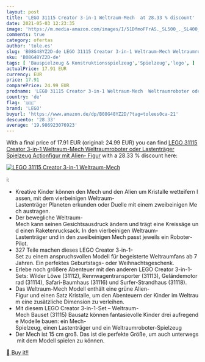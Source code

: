 ```yaml
---
layout: post
title: 'LEGO 31115 Creator 3-in-1 Weltraum-Mech  at 28.33 % discount'
date: 2021-05-03 12:23:35
image: 'https://m.media-amazon.com/images/I/51DfmoFFrAS._SL500_._SL400_.jpg'
comments: true
category: ofertas
author: 'tole.es'
slug: 'B08G48YZ2D-de LEGO 31115 Creator 3-in-1 Weltraum-Mech Weltraumroboter...'
sku: 'B08G48YZ2D-de'
tags: [ 'Bauspielzeug & Konstruktionsspielzeug','Spielzeug','lego', ]
actualPrice: 17.91 EUR
currency: EUR
price: 17.91
comparePrice: 24.99 EUR
prodname: 'LEGO 31115 Creator 3-in-1 Weltraum-Mech  Weltraumroboter oder Lastenträger Spielzeug  Actionfigur mit Alien- Figur'
country: 'de'
flag: '🇩🇪'
brand: 'LEGO'
buyurl: 'https://www.amazon.de/dp/B08G48YZ2D/?tag=tolees0ca-21'
descuento: '28.33'
average: '19.986923076923'
---
```


With a final price of 17.91 EUR (original: 24.99 EUR) you can find [LEGO 31115 Creator 3-in-1 Weltraum-Mech  Weltraumroboter oder Lastenträger Spielzeug  Actionfigur mit Alien- Figur](https://www.amazon.de/dp/B08G48YZ2D/?tag=tolees0ca-21) with a  28.33 % discount here:

[![LEGO 31115 Creator 3-in-1 Weltraum-Mech ](https://m.media-amazon.com/images/I/51DfmoFFrAS._SL500_._SL400_.jpg)](https://www.amazon.de/dp/B08G48YZ2D/?tag=tolees0ca-21)

ℹ️:

- Kreative Kinder können den Mech und den Alien um Kristalle wetteifern lassen, mit dem vierbeinigen Weltraum-Lastenträger Planeten erkunden oder Duelle mit einem zweibeinigen Mech austragen.
- Der bewegliche Weltraum-Mech kann seinen Gesichtsausdruck ändern und trägt eine Kreissäge und einen Raketenrucksack. In den vierbeinigen Weltraum-Lastenträger und in den zweibeinigen Mech passt jeweils ein Roboter-Pilot.
- 327 Teile machen dieses LEGO Creator 3-in-1-Set zu einem anspruchsvollen Modell für begeisterte Weltraumfans ab 7 Jahren. Ein perfektes Geburtstags- oder Weihnachtsgeschenk.
- Erlebe noch größere Abenteuer mit den anderen LEGO Creator 3-in-1-Sets: Wilder Löwe (31112), Rennwagentransporter (31113), Geländemotorrad (31114), Safari-Baumhaus (31116) und Surfer-Strandhaus (31118).
- Das Weltraum-Mech Modell enthält eine grüne Alien-Figur und einen Satz Kristalle, um den Abenteuern der Kinder im Weltraum eine zusätzliche Dimension zu verleihen.
- Mit diesem LEGO Creator 3-in-1-Set – Weltraum-Mech Bauset (31115) Bausatz können fantasievolle Kinder drei aufregende Modelle bauen: ein Mech-Spielzeug, einen Lastenträger und ein Weltraumroboter-Spielzeug
- Der Mech ist 15 cm groß. Das ist die perfekte Größe, um auch unterwegs mit dem Modell spielen zu können.

[🛒 Buy it!!](https://www.amazon.de/dp/B08G48YZ2D/?tag=tolees0ca-21)
